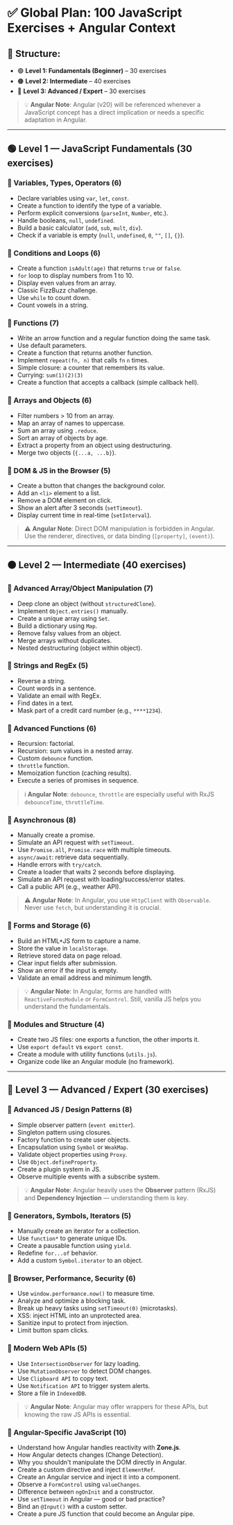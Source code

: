 # ✅ Global Plan: 100 JavaScript Exercises + Angular Context

## 🧩 Structure:

- 🟢 **Level 1: Fundamentals (Beginner)** – 30 exercises
- 🟠 **Level 2: Intermediate** – 40 exercises
- 🔴 **Level 3: Advanced / Expert** – 30 exercises

> 💡 **Angular Note**: Angular (v20) will be referenced whenever a JavaScript concept has a direct implication or needs a specific adaptation in Angular.

---

## 🟢 Level 1 — JavaScript Fundamentals (30 exercises)

### 🔹 Variables, Types, Operators (6)

- Declare variables using `var`, `let`, `const`.
- Create a function to identify the type of a variable.
- Perform explicit conversions (`parseInt`, `Number`, etc.).
- Handle booleans, `null`, `undefined`.
- Build a basic calculator (`add`, `sub`, `mult`, `div`).
- Check if a variable is empty (`null`, `undefined`, `0`, `""`, `[]`, `{}`).

### 🔹 Conditions and Loops (6)

- Create a function `isAdult(age)` that returns `true` or `false`.
- `for` loop to display numbers from 1 to 10.
- Display even values from an array.
- Classic FizzBuzz challenge.
- Use `while` to count down.
- Count vowels in a string.

### 🔹 Functions (7)

- Write an arrow function and a regular function doing the same task.
- Use default parameters.
- Create a function that returns another function.
- Implement `repeat(fn, n)` that calls `fn` `n` times.
- Simple closure: a counter that remembers its value.
- Currying: `sum(1)(2)(3)`
- Create a function that accepts a callback (simple callback hell).

### 🔹 Arrays and Objects (6)

- Filter numbers > 10 from an array.
- Map an array of names to uppercase.
- Sum an array using `.reduce`.
- Sort an array of objects by age.
- Extract a property from an object using destructuring.
- Merge two objects (`{...a, ...b}`).

### 🔹 DOM & JS in the Browser (5)

- Create a button that changes the background color.
- Add an `<li>` element to a list.
- Remove a DOM element on click.
- Show an alert after 3 seconds (`setTimeout`).
- Display current time in real-time (`setInterval`).

> ⚠️ **Angular Note**: Direct DOM manipulation is forbidden in Angular. Use the renderer, directives, or data binding (`[property]`, `(event)`).

---

## 🟠 Level 2 — Intermediate (40 exercises)

### 🔸 Advanced Array/Object Manipulation (7)

- Deep clone an object (without `structuredClone`).
- Implement `Object.entries()` manually.
- Create a unique array using `Set`.
- Build a dictionary using `Map`.
- Remove falsy values from an object.
- Merge arrays without duplicates.
- Nested destructuring (object within object).

### 🔸 Strings and RegEx (5)

- Reverse a string.
- Count words in a sentence.
- Validate an email with RegEx.
- Find dates in a text.
- Mask part of a credit card number (e.g., `****1234`).

### 🔸 Advanced Functions (6)

- Recursion: factorial.
- Recursion: sum values in a nested array.
- Custom `debounce` function.
- `throttle` function.
- Memoization function (caching results).
- Execute a series of promises in sequence.

> ℹ️ **Angular Note**: `debounce`, `throttle` are especially useful with RxJS `debounceTime`, `throttleTime`.

### 🔸 Asynchronous (8)

- Manually create a promise.
- Simulate an API request with `setTimeout`.
- Use `Promise.all`, `Promise.race` with multiple timeouts.
- `async/await`: retrieve data sequentially.
- Handle errors with `try/catch`.
- Create a loader that waits 2 seconds before displaying.
- Simulate an API request with loading/success/error states.
- Call a public API (e.g., weather API).

> ⚠️ **Angular Note**: In Angular, you use `HttpClient` with `Observable`. Never use `fetch`, but understanding it is crucial.

### 🔸 Forms and Storage (6)

- Build an HTML+JS form to capture a name.
- Store the value in `localStorage`.
- Retrieve stored data on page reload.
- Clear input fields after submission.
- Show an error if the input is empty.
- Validate an email address and minimum length.

> 💡 **Angular Note**: In Angular, forms are handled with `ReactiveFormsModule` or `FormControl`. Still, vanilla JS helps you understand the fundamentals.

### 🔸 Modules and Structure (4)

- Create two JS files: one exports a function, the other imports it.
- Use `export default` vs `export const`.
- Create a module with utility functions (`utils.js`).
- Organize code like an Angular module (no framework).

---

## 🔴 Level 3 — Advanced / Expert (30 exercises)

### 🔴 Advanced JS / Design Patterns (8)

- Simple observer pattern (`event emitter`).
- Singleton pattern using closures.
- Factory function to create user objects.
- Encapsulation using `Symbol` or `WeakMap`.
- Validate object properties using `Proxy`.
- Use `Object.defineProperty`.
- Create a plugin system in JS.
- Observe multiple events with a subscribe system.

> 💡 **Angular Note**: Angular heavily uses the **Observer** pattern (RxJS) and **Dependency Injection** — understanding them is key.

### 🔴 Generators, Symbols, Iterators (5)

- Manually create an iterator for a collection.
- Use `function*` to generate unique IDs.
- Create a pausable function using `yield`.
- Redefine `for...of` behavior.
- Add a custom `Symbol.iterator` to an object.

### 🔴 Browser, Performance, Security (6)

- Use `window.performance.now()` to measure time.
- Analyze and optimize a blocking task.
- Break up heavy tasks using `setTimeout(0)` (microtasks).
- XSS: inject HTML into an unprotected area.
- Sanitize input to protect from injection.
- Limit button spam clicks.

### 🔴 Modern Web APIs (5)

- Use `IntersectionObserver` for lazy loading.
- Use `MutationObserver` to detect DOM changes.
- Use `Clipboard API` to copy text.
- Use `Notification API` to trigger system alerts.
- Store a file in `IndexedDB`.

> 💡 **Angular Note**: Angular may offer wrappers for these APIs, but knowing the raw JS APIs is essential.

### 🔴 Angular-Specific JavaScript (10)

- Understand how Angular handles reactivity with **Zone.js**.
- How Angular detects changes (Change Detection).
- Why you shouldn't manipulate the DOM directly in Angular.
- Create a custom directive and inject `ElementRef`.
- Create an Angular service and inject it into a component.
- Observe a `FormControl` using `valueChanges`.
- Difference between `ngOnInit` and a constructor.
- Use `setTimeout` in Angular — good or bad practice?
- Bind an `@Input()` with a custom setter.
- Create a pure JS function that could become an Angular pipe.
